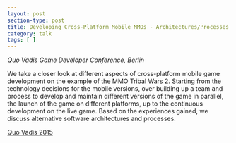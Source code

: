 ```yaml
---
layout: post
section-type: post
title: Developing Cross-Platform Mobile MMOs - Architectures/Processes
category: talk
tags: [ ]
---
```

_Quo Vadis Game Developer Conference, Berlin_

We take a closer look at different aspects of cross-platform mobile game development on the example of the MMO Tribal Wars 2. Starting from the technology decisions for the mobile versions, over building up a team and process to develop and maintain different versions of the game in parallel, the launch of the game on different platforms, up to the continuous development on the live game. Based on the experiences gained, we discuss alternative software architectures and processes.

<a href="http://qvconf.com/content/whats-platform-you">Quo Vadis 2015</a>
